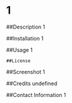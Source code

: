 # 1

  ##Description
    1

  ##Installation
    1

  ##Usage
    1

    ##License

    
  
  ##Screenshot
    1

  ##Credits
    undefined
  
  ##Contact Information
    1
          

